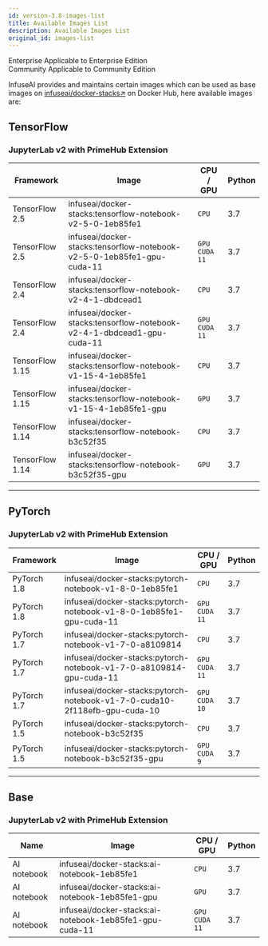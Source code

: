 ```yaml
---
id: version-3.8-images-list
title: Available Images List
description: Available Images List
original_id: images-list
---
```

<div class="label-sect">
  <div class="ee-only tooltip">Enterprise
    <span class="tooltiptext">Applicable to Enterprise Edition</span>
  </div>
  <div class="ce-only tooltip">Community
    <span class="tooltiptext">Applicable to Community Edition</span>
  </div>
</div>

InfuseAI provides and maintains certain images which can be used as base images on [infuseai/docker-stacks↗](https://hub.docker.com/r/infuseai/docker-stacks/tags) on Docker Hub, here available images are:

## TensorFlow

### JupyterLab v2 with PrimeHub Extension

|Framework|Image|CPU / GPU|Python|
|-        |-     |-     |-    |
|TensorFlow 2.5|infuseai/docker-stacks:tensorflow-notebook-v2-5-0-1eb85fe1|`CPU`|3.7|
|TensorFlow 2.5|infuseai/docker-stacks:tensorflow-notebook-v2-5-0-1eb85fe1-gpu-cuda-11|`GPU`<br/>`CUDA 11`|3.7|
|TensorFlow 2.4|infuseai/docker-stacks:tensorflow-notebook-v2-4-1-dbdcead1|`CPU`|3.7|
|TensorFlow 2.4|infuseai/docker-stacks:tensorflow-notebook-v2-4-1-dbdcead1-gpu-cuda-11|`GPU`<br/>`CUDA 11`|3.7|
|TensorFlow 1.15|infuseai/docker-stacks:tensorflow-notebook-v1-15-4-1eb85fe1|`CPU`|3.7|
|TensorFlow 1.15|infuseai/docker-stacks:tensorflow-notebook-v1-15-4-1eb85fe1-gpu|`GPU`|3.7|
|TensorFlow 1.14|infuseai/docker-stacks:tensorflow-notebook-b3c52f35|`CPU`|3.7|
|TensorFlow 1.14|infuseai/docker-stacks:tensorflow-notebook-b3c52f35-gpu|`GPU`|3.7|

---

## PyTorch

### JupyterLab v2 with PrimeHub Extension

|Framework|Image|CPU / GPU|Python|
|-   |-    |-        |-     |
|PyTorch 1.8|infuseai/docker-stacks:pytorch-notebook-v1-8-0-1eb85fe1|`CPU`|3.7|
|PyTorch 1.8|infuseai/docker-stacks:pytorch-notebook-v1-8-0-1eb85fe1-gpu-cuda-11|`GPU`<br/>`CUDA 11`|3.7|
|PyTorch 1.7|infuseai/docker-stacks:pytorch-notebook-v1-7-0-a8109814|`CPU`|3.7|
|PyTorch 1.7|infuseai/docker-stacks:pytorch-notebook-v1-7-0-a8109814-gpu-cuda-11|`GPU`<br/>`CUDA 11`|3.7|
|PyTorch 1.7|infuseai/docker-stacks:pytorch-notebook-v1-7-0-cuda10-2f118efb-gpu-cuda-10|`GPU`<br/>`CUDA 10`|3.7|
|PyTorch 1.5|infuseai/docker-stacks:pytorch-notebook-b3c52f35|`CPU`|3.7|
|PyTorch 1.5|infuseai/docker-stacks:pytorch-notebook-b3c52f35-gpu|`GPU`<br/>`CUDA 9`|3.7|

---

## Base

### JupyterLab v2 with PrimeHub Extension

|Name|Image|CPU / GPU|Python|
|-   |-    |-        |-     |
|AI notebook|infuseai/docker-stacks:ai-notebook-1eb85fe1|`CPU`|3.7|
|AI notebook|infuseai/docker-stacks:ai-notebook-1eb85fe1-gpu|`GPU`|3.7|
|AI notebook|infuseai/docker-stacks:ai-notebook-1eb85fe1-gpu-cuda-11|`GPU`<br>`CUDA 11`|3.7|

